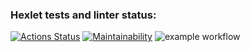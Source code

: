 ### Hexlet tests and linter status:

[![Actions Status](https://github.com/punchx/frontend-project-lvl1/workflows/hexlet-check/badge.svg)](https://github.com/punchx/frontend-project-lvl1/actions)
[![Maintainability](https://api.codeclimate.com/v1/badges/a99a88d28ad37a79dbf6/maintainability)](https://codeclimate.com/github/codeclimate/codeclimate/maintainability)
![example workflow](https://github.com/<OWNER>/<REPOSITORY>/actions/workflows/<WORKFLOW_FILE>/badge.svg)

